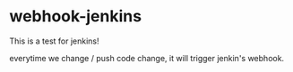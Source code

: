# webhook-jenkins
This is a test for jenkins!


everytime we change / push code change, it will trigger jenkin's webhook.
